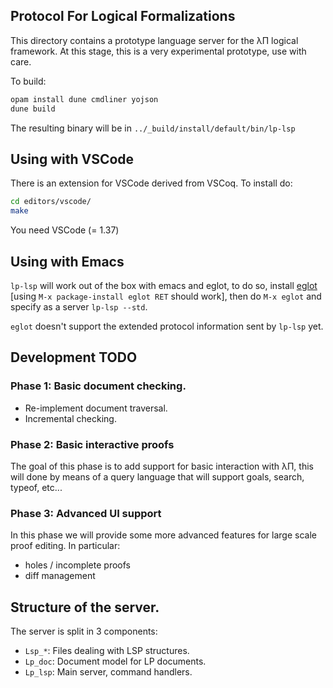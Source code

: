 ## Protocol For Logical Formalizations

This directory contains a prototype language server for the λΠ logical
framework. At this stage, this is a very experimental prototype, use
with care.

To build:

```bash
opam install dune cmdliner yojson
dune build
```

The resulting binary will be in `../_build/install/default/bin/lp-lsp`

## Using with VSCode

There is an extension for VSCode derived from VSCoq. To install do:

```bash
cd editors/vscode/
make
```

You need VSCode (= 1.37)

## Using with Emacs

`lp-lsp` will work out of the box with emacs and eglot, to do so,
install [eglot](https://github.com/joaotavora/eglot) [using `M-x
package-install eglot RET` should work], then do `M-x eglot` and
specify as a server `lp-lsp --std`.

`eglot` doesn't support the extended protocol information sent by
`lp-lsp` yet.

## Development TODO

### Phase 1: Basic document checking.

+ Re-implement document traversal.
+ Incremental checking.

### Phase 2: Basic interactive proofs

The goal of this phase is to add support for basic interaction with
λΠ, this will done by means of a query language that will support
goals, search, typeof, etc...

### Phase 3: Advanced UI support

In this phase we will provide some more advanced features for large
scale proof editing. In particular:

+ holes / incomplete proofs
+ diff management

## Structure of the server.

The server is split in 3 components:

- `Lsp_*`: Files dealing with LSP structures.
- `Lp_doc`: Document model for LP documents.
- `Lp_lsp`: Main server, command handlers.
